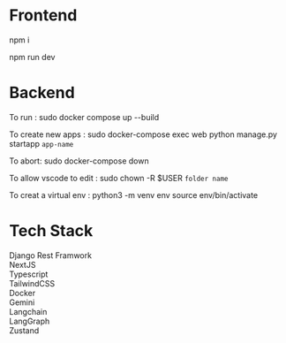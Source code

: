 # Frontend

npm i 

npm run dev

# Backend

To run : sudo docker compose up --build 

To create new apps : sudo docker-compose exec 
web python manage.py startapp `app-name` 

To abort: sudo docker-compose down 

To allow vscode to edit : sudo chown -R $USER `folder name` 

To creat a virtual env : 
python3 -m venv env 
source env/bin/activate

# Tech Stack

Django Rest Framwork \
NextJS \
Typescript \
TailwindCSS \
Docker \
Gemini \
Langchain \
LangGraph \
Zustand
